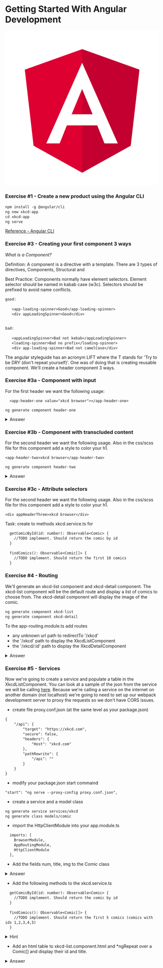 # Getting Started With Angular Development

![Angular Logo](./angular.svg)


### Exercise #1 - Create a new product using the Angular CLI

```
npm install -g @angular/cli
ng new xkcd-app
cd xkcd-app
ng serve
```

[Reference - Angular CLI](https://cli.angular.io/)




### Exercise #3 - Creating your first component 3 ways

*What is a Component?*

Definition: A component is a directive with a template. There are 3 types of directives, Components, Structural and 

Best Practice: Components normally have element selectors. Element selector should be named in kabab case (w3c). Selectors should be prefixed to avoid name conflicts.

```
good:

   <app-loading-spinner>Good</app-loading-spinner>
   <div appLoadingSpinner>Good</div>

```

```

bad:

   <appLoadingSpinner>Bad not kebab</appLoadingSpinner> 
   <loading-spinner>Bad no prefix</loading-spinner>
   <div app-loading-spinner>Bad not camelCase</div>

```


The angular styleguide has an acronym LIFT where the T stands for 'Try to be DRY (don't repeat yourself)'. One was of doing that is creating reusable component. We'll create a header component 3 ways.


### Exercise #3a - Component with input


For the first header we want the following usage:

```
  <app-header-one value="xkcd browser"></app-header-one>
```

```
ng generate component header-one
```

<details><summary>Answer</summary><p>

file: header-one.component.ts

```
import {Component, Input} from '@angular/core';

@Component({
  selector: 'app-header-one',
  templateUrl: './header-one.component.html',
  styleUrls: ['./header-one.component.css']
})
export class HeaderOneComponent {

  @Input() value: string;

}
```

file: header-one.component.html

```
<h1>{{value}}</h1>

```

</p></details>


### Exercise #3b - Component with transcluded content

For the second header we want the following usage. Also in the css/scss file for this component add a style to color your h1.

```
<app-header-two>xkcd browser</app-header-two>
```

```
ng generate component header-two
```


<details><summary>Answer</summary><p>

file: header-two.component.ts

```
import {Component, Input} from '@angular/core';

@Component({
  selector: 'app-header-two',
  templateUrl: './header-two.component.html',
  styleUrls: ['./header-two.component.css']
})
export class HeaderTwoComponent {

}
```

file: header-two.component.html

```
<h1>
  <ng-content></ng-content>
</h1>
```

file: header-two.component.css

```
h1 {
  color: red;
}
```

</p></details>



### Exercise #3c - Attribute selectors

For the second header we want the following usage. Also in the css/scss file for this component add a style to color your h1.

```
<div appHeaderThree>xkcd browser</div>
```


Task: create to methods xkcd.service.ts for
  
```
  getComicById(id: number): Observable<Comic> {
    //TODO implement. Should return the comic by id
  }
  
  findComics(): Observable<Comic[]> {
    //TODO implement. Should return the first 10 comics
  }
```

### Exercise #4 - Routing

We'll generate an xkcd-list component and xkcd-detail component. The xkcd-list component will be the default route and display a list of comics to choose from. The xkcd-detail component will display the image of the comic.

```
ng generate component xkcd-list
ng generate component xkcd-detail
```

To the app-routing.module.ts add routes
- any unknown url path to redirectTo '/xkcd'
- the '/xkcd' path to display the XkcdListComponent
- the '/xkcd/:id' path to display the XkcdDetailComponent


<details><summary>Answer</summary><p>


file: app-routing.module.ts

```

import {NgModule} from '@angular/core';
import {RouterModule, Routes} from '@angular/router';
import {XkcdListComponent} from "./xkcd-list/xkcd-list.component";
import {XkcdDetailComponent} from "./xkcd-detail/xkcd-detail.component";

const routes: Routes = [
  {
    path: '',
    redirectTo: '/xkcd',
    pathMatch: 'full'
  },
  {
    path: 'xkcd',
    component: XkcdListComponent
  },
  {
    path: 'xkcd/:id',
    component: XkcdDetailComponent
  }
];

@NgModule({
  imports: [RouterModule.forRoot(routes)],
  exports: [RouterModule]
})
export class AppRoutingModule { }

```

</p></details>

### Exercise #5 - Services

Now we're going to create a service and populate a table in the XkcdListComponent. You can look at a sample of the json from the service we will be calling [here](https://xkcd.com/2001/info.0.json).
Because we're calling a service on the internet on another domain (not localhost) we're going to need to set up our webpack development server to proxy the requests so we don't have CORS issues.

- create file proxy.conf.json (at the same level as your package.json)

```
{
	"/api": {
		"target": "https://xkcd.com",
		"secure": false,
		"headers": {
			"Host": "xkcd.com"
		},
		"pathRewrite": {
			"/api": ""
		}
	}
}

```

- modify your package.json start commaind

```
"start": "ng serve --proxy-config proxy.conf.json",
```
- create a service and a model class

```
ng generate service services/xkcd
ng generate class models/comic
```

- import the HttpClientModule into your app.module.ts

```
  imports: [
    BrowserModule,
    AppRoutingModule,
    HttpClientModule
  ],
```

- Add the fields num, title, img to the Comic class

<details><summary>Answer</summary><p>

file comic.ts

```
export class Comic {
  num: number;
  img: string;
  title: string;
}
```

</p></details>

- Add the following methods to the xkcd.service.ts 


```
  getComicById(id: number): Observable<Comic> {
    //TODO implement. Should return the comic by id
  }
  
  findComics(): Observable<Comic[]> {
    //TODO implement. Should return the first 5 comics (comics with ids 1,2,3,4,5)
  }
```

<details><summary>Hint</summary><p>

1. import the HttpClient into XkcdService to make the http calls
2. Because the proxy configured to look for api the path to the service would be ./api/${id}/info.0.json and will get proxied through to https://xkcd.com/${id}/info.0.json.
3. As far as I know there isn't a list service so you'll have to forkJoin multiple calls for the list.
</p></details>

- Add an html table to xkcd-list.component.html and *ngRepeat over a Comic[] and display their id and title.  


<details><summary>Answer</summary><p>

file xkcd.service.ts

```
import {Injectable} from '@angular/core';
import {HttpClient} from "@angular/common/http";
import {forkJoin, Observable} from "rxjs";
import {Comic} from "../models/comic";

@Injectable({
  providedIn: 'root'
})
export class XkcdService {

  readonly xkcdServiceUrl = (id) => `./api/${id}/info.0.json`;

  constructor(private http: HttpClient) {
  }

  getComicById(id: number): Observable<Comic> {
    return this.http.get<Comic>(this.xkcdServiceUrl(id));
  }

  findComics(): Observable<Comic[]> {
    return forkJoin(
      this.getComicById(1),
      this.getComicById(2),
      this.getComicById(3),
      this.getComicById(4),
      this.getComicById(5));
  }
}

```

file xkcd.service.ts

```
import {Injectable} from '@angular/core';
import {HttpClient} from "@angular/common/http";
import {forkJoin, Observable} from "rxjs";
import {Comic} from "../models/comic";

@Injectable({
  providedIn: 'root'
})
export class XkcdService {

  readonly xkcdServiceUrl = (id) => `./api/${id}/info.0.json`;

  constructor(private http: HttpClient) {
  }

  getComicById(id: number): Observable<Comic> {
    return this.http.get<Comic>(this.xkcdServiceUrl(id));
  }

  findComics(): Observable<Comic[]> {
    return forkJoin(
      this.getComicById(1),
      this.getComicById(2),
      this.getComicById(3),
      this.getComicById(4),
      this.getComicById(5));
  }
}

```

</p></details>


